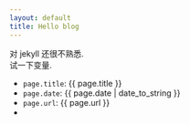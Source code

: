 ```yaml
---
layout: default
title: Hello blog
---
```


对 jekyll 还很不熟悉.  
试一下变量.

+ `page.title`: {{ page.title }}  
+ `page.date`: {{ page.date | date_to_string }}
+ `page.url`: {{ page.url }}
+ 